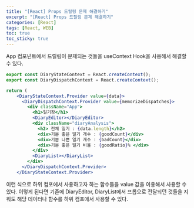 ```yaml
---
title: "[React] Props 드릴링 문제 해결하기"
excerpt: "[React] Props 드릴링 문제 해결하기"
categories: [React]
tags: [React, WEB]
toc: true
toc_sticky: true
---
```


App 컴포넌트에서 드릴링이 문제되는 것들을 useContext Hook을 사용해서 해결할 수 있다.

```jsx
export const DiaryStateContext = React.createContext();
export const DiaryDispatchContext = React.createContext();

return (
    <DiaryStateContext.Provider value={data}>
      <DiaryDispatchContext.Provider value={memorizeDispatches}>
        <div className="App">
          <h1>일기장</h1>
          <DiaryEditor></DiaryEditor>
          <div className="diaryAnalysis">
            <h2> 전체 일기 : {data.length}</h2>
            <div>기분 좋은 일기 개수 : {goodCount}</div>
            <div>기분 나쁜 일기 개수 : {badCount}</div>
            <div>기분 좋은 일기 비율 : {goodRatio}% </div>
          </div>
          <DiaryList></DiaryList>
        </div>
      </DiaryDispatchContext.Provider>
    </DiaryStateContext.Provider>
```

이런 식으로 하위 컴포에서 사용하고자 하는 함수들을 value 값을 이용해서 사용할 수 있다. 이렇게 된다면 기존에 DiaryEditor, DiaryList에서 프롭으로 전달되던 것들을 지워도 해당 데이터나 함수를 하위 컴포에서 사용할 수 있다.
